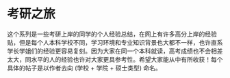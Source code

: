 # 考研之旅

这个系列是一些考研上岸的同学的个人经验总结，在网上有许多高分上岸的经验贴，但是每个人本科学校不同，学习环境和专业知识背景也大都不一样，也许直系学长学姐们的经验更容易复刻。因为大家在同一个本科就读，高考成绩也不会相差太大，同水平的人的经验也许对大家更具参考性。希望大家能从中有所收获！每个具体的帖子是以作者去向 (学校 + 学院 + 硕士类型) 命名。

